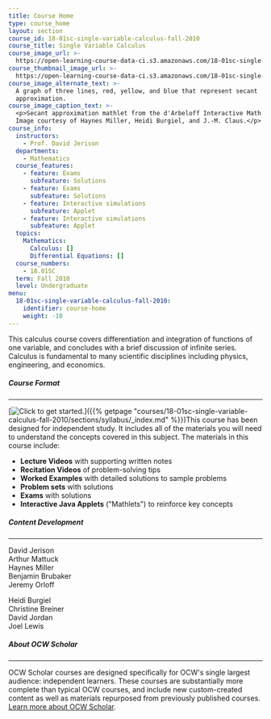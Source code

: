 ```yaml
---
title: Course Home
type: course_home
layout: section
course_id: 18-01sc-single-variable-calculus-fall-2010
course_title: Single Variable Calculus
course_image_url: >-
  https://open-learning-course-data-ci.s3.amazonaws.com/18-01sc-single-variable-calculus-fall-2010/7b739fdc0a8fb0302fdbe037fbaa89a3_CHP_secant.jpg
course_thumbnail_image_url: >-
  https://open-learning-course-data-ci.s3.amazonaws.com/18-01sc-single-variable-calculus-fall-2010/4f83f6023d195bbba97568501f73d873_18-01SCf10-th.jpg
course_image_alternate_text: >-
  A graph of three lines, red, yellow, and blue that represent secant
  approximation. 
course_image_caption_text: >-
  <p>Secant approximation mathlet from the d'Arbeloff Interactive Math Project.
  Image courtesy of Haynes Miller, Heidi Burgiel, and J.-M. Claus.</p>
course_info:
  instructors:
    - Prof. David Jerison
  departments:
    - Mathematics
  course_features:
    - feature: Exams
      subfeature: Solutions
    - feature: Exams
      subfeature: Solutions
    - feature: Interactive simulations
      subfeature: Applet
    - feature: Interactive simulations
      subfeature: Applet
  topics:
    Mathematics:
      Calculus: []
      Differential Equations: []
  course_numbers:
    - 18.01SC
  term: Fall 2010
  level: Undergraduate
menu:
  18-01sc-single-variable-calculus-fall-2010:
    identifier: course-home
    weight: -10
---
```

This calculus course covers differentiation and integration of functions of one variable, and concludes with a brief discussion of infinite series. Calculus is fundamental to many scientific disciplines including physics, engineering, and economics.
##### Course Format

* * *

[![Click to get started.](/images/button_start.png)]({{% getpage "courses/18-01sc-single-variable-calculus-fall-2010/sections/syllabus/_index.md" %}})This course has been designed for independent study. It includes all of the materials you will need to understand the concepts covered in this subject. The materials in this course include:

*   **Lecture Videos** with supporting written notes
*   **Recitation Videos** of problem-solving tips
*   **Worked Examples** with detailed solutions to sample problems
*   **Problem sets** with solutions
*   **Exams** with solutions
*   **Interactive Java Applets** ("Mathlets") to reinforce key concepts

##### Content Development

* * *

David Jerison  
Arthur Mattuck  
Haynes Miller  
Benjamin Brubaker  
Jeremy Orloff

Heidi Burgiel  
Christine Breiner  
David Jordan  
Joel Lewis

##### About OCW Scholar

* * *

OCW Scholar courses are designed specifically for OCW's single largest audience: independent learners. These courses are substantially more complete than typical OCW courses, and include new custom-created content as well as materials repurposed from previously published courses. [Learn more about OCW Scholar](/courses/ocw-scholar).